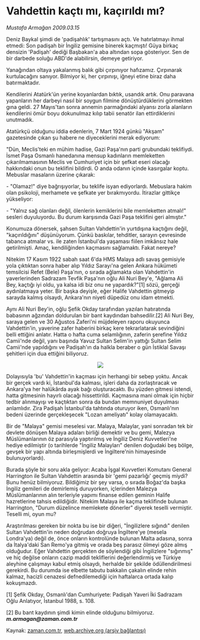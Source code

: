 # Vahdettin kaçtı mı, kaçırıldı mı?

*Mustafa Armağan 2009.03.15*

<tr><td class="metin" colspan="2" style="padding-top: 20px; padding-left: 5px; padding-right: 10px;">Deniz Baykal şimdi de 'padişahlık' tartışmasını açtı. Ve hatırlatmayı ihmal etmedi: Son padişah bir İngiliz gemisine binerek kaçmıştı! Güya birkaç densizin 'Padişah' dediği Başbakan'a aba altından sopa gösteriyor. Sen de bir darbede soluğu ABD'de alabilirsin, demeye getiriyor.</td></tr><tr><td class="metin" colspan="2" style="padding-top: 20px; padding-left: 5px; padding-right: 10px;"><p>Yanağından oltaya yakalanmış balık gibi çırpınıyor hafızamız. Çırpınarak kurtulacağını sanıyor. Bilmiyor ki, her çırpınışı, iğneyi etine biraz daha batırmaktadır.
<p>Kendilerini Atatürk'ün yerine koyanlardan bıktık, usandık artık. Onu paravana yapanların her darbeyi nasıl bir soygun filmine dönüştürdüklerini görmekten gına geldi. 27 Mayıs'tan sonra annemin parmağındaki alyansı zorla alanların kendilerini ömür boyu dokunulmaz kılıp tabii senatör ilan ettirdiklerini unutmadık.
<p>Atatürkçü olduğunu iddia edenlerin, 7 Mart 1924 günkü "Akşam" gazetesinde çıkan şu habere ne diyeceklerini merak ediyorum:
<p>"Dün, Meclis'teki en mühim hadise, Gazi Paşa'nın parti grubundaki teklifiydi. İsmet Paşa Osmanlı hanedanına mensup kadınların memleketten çıkarılmamasının Meclis ve Cumhuriyet için bir şefkat eseri olacağı hakkındaki onun bu teklifini bildirdi. O anda odanın içinde kasırgalar koptu. Mebuslar masaların üzerine çıkarak:
<p>- "Olamaz!" diye bağrışıyorlar, bu teklife isyan ediyorlardı. Mebuslara hakim olan psikoloji, merhamete ve şefkate yer bırakmıyordu. İtirazlar gittikçe yükseliyor:
<p>- "Yalnız sağ olanları değil, ölenlerin kemiklerini bile memleketten atmalı!" sesleri duyuluyordu. Bu durum karşısında Gazi Paşa teklifini geri almıştır."
<p>Konumuza dönersek, şahsen Sultan Vahdettin'in yurtdışına kaçtığını değil, "kaçırıldığını" düşünüyorum. Çünkü baskılar, tehditler, sarayın çevresinde tabanca atmalar vs. ile zaten İstanbul'da yaşaması fiilen imkânsız hale getirilmişti. Amaç, kendiliğinden kaçmasını sağlamaktı. Fakat nereye?
<p>Nitekim 17 Kasım 1922 sabah saat 6'da HMS Malaya adlı savaş gemisiyle yola çıktıktan sonra haber alıp Yıldız Sarayı'na gelen Ankara hükümeti temsilcisi Refet (Bele) Paşa'nın, o sırada ağlamakta olan Vahdettin'in yaverlerinden Sadrazam Tevfik Paşa'nın oğlu Ali Nuri Bey'e, "Ağlama Ali Bey, kaçtığı iyi oldu, ya kalsa idi biz onu ne yapardık?"[1] sözü, gerçeği aydınlatmaya yeter. Bir başka deyişle, eğer Halife Vahdettin gitmeyip sarayda kalmış olsaydı, Ankara'nın niyeti düpedüz onu idam etmekti. 
<p>Aynı Ali Nuri Bey'in, oğlu Şefik Okday tarafından yazılan hatıratında babasının ağzından doldurulan bir bant kaydından bahsedilir.[2] Ali Nuri Bey, saraya gelen ve 30 Ağustos Zaferi'ni müjdeleyen raporu okuyunca Vahdettin'in, yaverine zafer haberini birkaç kere tekrarlatarak sevindiğini belli ettiğini anlatır. Hatta o hafta cuma selamlığının, zaferin şerefine Yıldız Camii'nde değil, yanı başında Yavuz Sultan Selim'in yattığı Sultan Selim Camii'nde yapıldığını ve Padişah'ın da halkla beraber o gün İstiklal Savaşı şehitleri için dua ettiğini biliyoruz.
<p><p align="center"><img src="http://web.archive.org/web/20090601165545im_/http://medya.zaman.com.tr/2009/03/15/armagan01.jpg"/>
<p>Dolayısıyla 'bu' Vahdettin'in kaçması için herhangi bir sebep yoktu. Ancak bir gerçek vardı ki, İstanbul'da kalması, işleri daha da zorlaştıracak ve Ankara'ya her halükârda ayak bağı oluşturacaktı. Bu yüzden gitmesi istendi, hatta gitmesinin hayırlı olacağı hissettirildi. Kaçmasına mani olmak için hiçbir tedbir alınmayışı ve kaçtıktan sonra da bundan memnuniyet duyulması anlamlıdır. Zira Padişah İstanbul'da tahtında oturuyor iken, Osmanlı'nın bedeni üzerinde gerçekleşecek "Lozan ameliyatı" kolay olamayacaktı.
<p>Bir de "Malaya" gemisi meselesi var. Malaya, Malaylar, yani sonradan tek bir devlete dönüşen Malaya adaları birliği demektir ve bu gemi, Malezya Müslümanlarının öz parasıyla yaptırılmış ve İngiliz Deniz Kuvvetleri'ne hediye edilmiştir (o tarihlerde "İngiliz Malayları" denilen doğudaki beş bölge, gevşek bir yapı altında birleşmişlerdi ve İngiltere'nin himayesinde bulunuyorlardı).
<p>Burada şöyle bir soru akla geliyor: Acaba İşgal Kuvvetleri Komutanı General Harrington ile Sultan Vahdettin arasında bir 'gemi pazarlığı' geçmiş miydi? Bunu henüz bilmiyoruz. Bildiğimiz bir şey varsa, o sırada Boğaz'da başka İngiliz gemileri de demirlemiş duruyorken, içlerinden Malezya Müslümanlarının alın terleriyle yapımı finanse edilen geminin Halife hazretlerine tahsis edildiğidir. Nitekim Malaya ile kaçma teklifinde bulunan Harrington, "Durum düzelince memlekete dönerler" diyerek teselli vermiştir. Teselli mi, oyun mu?
<p>Araştırılması gereken bir nokta bu ise bir diğeri, "İngilizlere sığındı" denilen Sultan Vahdettin'in neden doğrudan doğruya İngiltere'ye (mesela Londra'ya) değil de, önce onların kontrolünde bulunan Malta adasına, sonra da İtalya'daki San Remo'ya gitmiş ve orada beş parasız ölmeyi göze almış olduğudur. Eğer Vahdettin gerçekten de söylendiği gibi İngilizlere "sığınmış" ve hiç değilse onların cazip maddi tekliflerini değerlendirmiş ve Türkiye aleyhine çalışmayı kabul etmiş olsaydı, herhalde bir şekilde ödüllendirilmesi gerekirdi. Bu durumda ise elbette tabutu bakkalın çakalın elinde rehin kalmaz, hacizli cenazesi defnedilemediği için haftalarca ortada kalıp kokuşmazdı.
<p>[1] Şefik Okday, Osmanlı'dan Cumhuriyete: Padişah Yaveri İki Sadrazam Oğlu Anlatıyor, İstanbul 1988, s. 108.
<p>[2] Bu bant kaydının şimdi kimin elinde olduğunu bilmiyoruz. <i><b>m.armagan@zaman.com.tr</b></i><br/></p></p></p></p></p></p></p></p></p></p></p></p></p></p></p></p></p></td></tr>

Kaynak: [zaman.com.tr](http://zaman.com.tr/yazar.do?yazino=825331), [web.archive.org (arşiv bağlantısı)](http://web.archive.org/web/20090601165545/http://www.zaman.com.tr:80/yazar.do?yazino=825331)
